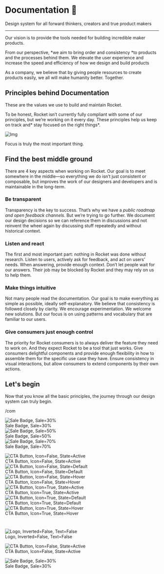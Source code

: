 
# Documentation 🚀

Design system for all forward thinkers, creators and true product makers

---

Our vision is to provide the tools needed for building incredible maker products.

From our perspective, *we aim to bring order and consistency *to products and the processes behind them. We elevate the user experience and increase the speed and efficiency of how we design and build products

As a company, we believe that by giving people resources to create products easily, we all will make humanity better. Together.

## Principles behind Documentation

These are the values we use to build and maintain Rocket.

To be honest, Rocket isn’t currently fully compliant with some of our principles, but we’re working on it every day. These principles help us keep on track and* stay focused on the right things*.

![Img](https://studio-assets.supernova.io/design-systems/14533/9289758a-6300-472a-bbc6-a57098081abf.jpeg)

Focus is truly the most important thing.

## Find the best middle ground

There are 4 key aspects when working on Rocket. Our goal is to meet somewhere in the middle—so everything we do isn’t just consistent or composable, but improves the work of our designers and developers and is maintainable in the long-term.

### Be transparent

Transparency is the key to success. That’s why we have a *public roadmap and open feedback channels*. But we’re trying to go further. We document our design decisions so we can reference them in discussions and not reinvent the wheel again by discussing stuff repeatedly and without historical context.

### Listen and react

The first and most important part: nothing in Rocket was done without research. Listen to users, actively ask for feedback, and act on users’ needs. When answering, provide enough context. Don’t let people wait for our answers. Their job may be blocked by Rocket and they may rely on us to help them.

### Make things intuitive

Not many people read the documentation. Our goal is to make everything as simple as possible, ideally self-explanatory. We believe that consistency is followed closely by clarity. We encourage experimentation. We welcome new solutions. But our focus is on using patterns and vocabulary that are familiar to our users.

### Give consumers just enough control

The priority for Rocket consumers is to always deliver the feature they need to work on. And they expect Rocket to be a tool that just works. Give consumers delightful components and provide enough flexibility in how to assemble them for the specific use case they have. Ensure consistency in visual interactions, but allow consumers to extend components by their own actions.

## Let's begin

Now that you know all the basic principles, the journey through our design system can truly begin.

/com

  
![Sale Badge, Sale=30%](https://studio-assets.supernova.io/design-systems/14533/efa5a426-54b0-41e0-a93a-e9d195262a30.png)  
Sale Badge, Sale=30%  
![Sale Badge, Sale=50%](https://studio-assets.supernova.io/design-systems/14533/066c6c61-331d-42f9-a568-ae674a892eeb.png)  
Sale Badge, Sale=50%  
![Sale Badge, Sale=70%](https://studio-assets.supernova.io/design-systems/14533/c3e49316-3fc7-48ff-b5fa-88186cd5062a.png)  
Sale Badge, Sale=70%  


  
![CTA Button, Icon=False, State=Active](https://studio-assets.supernova.io/design-systems/14533/9b6131d2-a389-4418-be8b-934ba55f2270.png)  
CTA Button, Icon=False, State=Active  
![CTA Button, Icon=False, State=Default](https://studio-assets.supernova.io/design-systems/14533/cd80da1b-812e-44c2-bb65-45863a7aa0be.png)  
CTA Button, Icon=False, State=Default  
![CTA Button, Icon=False, State=Hover](https://studio-assets.supernova.io/design-systems/14533/1f9e03d2-a910-4371-98cb-24f7b3b9879d.png)  
CTA Button, Icon=False, State=Hover  
![CTA Button, Icon=True, State=Active](https://studio-assets.supernova.io/design-systems/14533/da5bb09e-7856-4bcd-9dea-40e0d7653f20.png)  
CTA Button, Icon=True, State=Active  
![CTA Button, Icon=True, State=Default](https://studio-assets.supernova.io/design-systems/14533/d5ad9520-0e85-4dd9-8bb6-8a02edad4a12.png)  
CTA Button, Icon=True, State=Default  
![CTA Button, Icon=True, State=Hover](https://studio-assets.supernova.io/design-systems/14533/c73bc09f-98f0-4ed3-9257-fc6f67740d16.png)  
CTA Button, Icon=True, State=Hover  


```javascript  
  
```

  
![Logo, Inverted=False, Text=False](https://studio-assets.supernova.io/design-systems/14533/2891f45c-fbb4-40ed-ae43-5c64915f4fab.png)  
Logo, Inverted=False, Text=False  


  
  


  
![CTA Button, Icon=False, State=Active](https://studio-assets.supernova.io/design-systems/14533/9b6131d2-a389-4418-be8b-934ba55f2270.png)  
CTA Button, Icon=False, State=Active  


  
![Sale Badge, Sale=30%](https://studio-assets.supernova.io/design-systems/14533/efa5a426-54b0-41e0-a93a-e9d195262a30.png)  
Sale Badge, Sale=30%  
